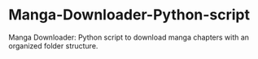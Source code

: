 # Manga-Downloader-Python-script
Manga Downloader: Python script to download manga chapters with an organized folder structure.
